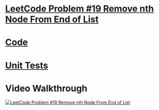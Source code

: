 # [LeetCode Problem #19 Remove nth Node From End of List](https://leetcode.com/problems/remove-nth-node-from-end-of-list/) 

# [Code](remove_nth_node_from_end_of_list.py)

# [Unit Tests](remove_nth_node_from_end_of_list_test.py)


# Video Walkthrough

[![LeetCode Problem #19 Remove nth Node From End of List](https://img.youtube.com/vi/WdbV2iWTPNs/0.jpg)](https://www.youtube.com/watch?v=WdbV2iWTPNs)
